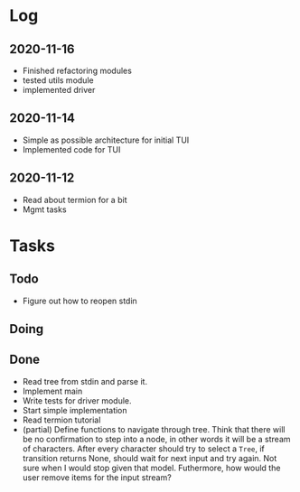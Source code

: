 # Log

## 2020-11-16
- Finished refactoring modules
- tested utils module
- implemented driver

## 2020-11-14
- Simple as possible architecture for initial TUI
- Implemented code for TUI

## 2020-11-12
- Read about termion for a bit
- Mgmt tasks

# Tasks

## Todo
- Figure out how to reopen stdin

## Doing

## Done
- Read tree from stdin and parse it.
- Implement main
- Write tests for driver module.
- Start simple implementation
- Read termion tutorial
- (partial) Define functions to navigate through tree.
Think that there will be no confirmation to step into a node, in other words it will be a stream of characters.
After every character should try to select a `Tree`, if transition returns None, should wait for next input and try again.
Not sure when I would stop given that model.
Futhermore, how would the user remove items for the input stream?
